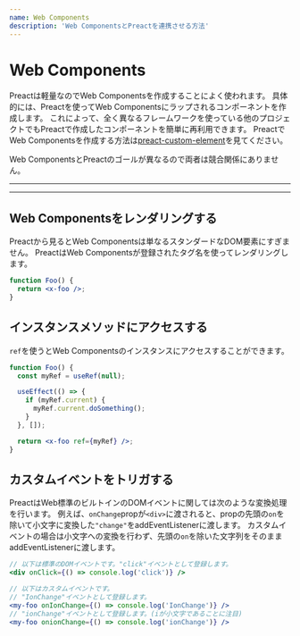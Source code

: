 ```yaml
---
name: Web Components
description: 'Web ComponentsとPreactを連携させる方法'
---
```


# Web Components

Preactは軽量なのでWeb Componentsを作成することによく使われます。
具体的には、Preactを使ってWeb Componentsにラップされるコンポーネントを作成します。
これによって、全く異なるフレームワークを使っている他のプロジェクトでもPreactで作成したコンポーネントを簡単に再利用できます。
PreactでWeb Componentsを作成する方法は[preact-custom-element](https://github.com/preactjs/preact-custom-element)を見てください。

Web ComponentsとPreactのゴールが異なるので両者は競合関係にありません。

---

<div><toc></toc></div>

---

## Web Componentsをレンダリングする

Preactから見るとWeb Componentsは単なるスタンダードなDOM要素にすぎません。
PreactはWeb Componentsが登録されたタグ名を使ってレンダリングします。

```jsx
function Foo() {
  return <x-foo />;
}
```

## インスタンスメソッドにアクセスする

`ref`を使うとWeb Componentsのインスタンスにアクセスすることができます。

```jsx
function Foo() {
  const myRef = useRef(null);

  useEffect(() => {
    if (myRef.current) {
      myRef.current.doSomething();
    }
  }, []);

  return <x-foo ref={myRef} />;
}
```

## カスタムイベントをトリガする

PreactはWeb標準のビルトインのDOMイベントに関しては次のような変換処理を行います。
例えば、`onChange`propが`<div>`に渡されると、propの先頭の`on`を除いて小文字に変換した`"change"`をaddEventListenerに渡します。
カスタムイベントの場合は小文字への変換を行わず、先頭の`on`を除いた文字列をそのままaddEventListenerに渡します。

```jsx
// 以下は標準のDOMイベントです。"click"イベントとして登録します。
<div onClick={() => console.log('click')} />

// 以下はカスタムイベントです。
// "IonChange"イベントとして登録します。
<my-foo onIonChange={() => console.log('IonChange')} />
// "ionChange"イベントとして登録します。(iが小文字であることに注目)
<my-foo onionChange={() => console.log('ionChange')} />
```

